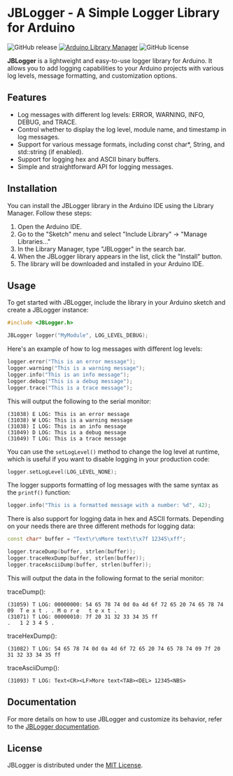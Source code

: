 # JBLogger - A Simple Logger Library for Arduino

![GitHub release](https://img.shields.io/github/v/release/jonnybergdahl/Arduino_JBLogger_Library)
[![Arduino Library Manager](https://img.shields.io/static/v1?label=Arduino&message=v1.0.0&logo=arduino&logoColor=white&color=blue)](https://www.ardu-badge.com/ArduinoJson/6.21.3)
![GitHub license](https://img.shields.io/badge/license-MIT-blue.svg)

**JBLogger** is a lightweight and easy-to-use logger library for Arduino. It allows you to add logging capabilities to your Arduino projects with various log levels, message formatting, and customization options.

## Features

- Log messages with different log levels: ERROR, WARNING, INFO, DEBUG, and TRACE.
- Control whether to display the log level, module name, and timestamp in log messages.
- Support for various message formats, including const char*, String, and std::string (if enabled).
- Support for logging hex and ASCII binary buffers.
- Simple and straightforward API for logging messages.

## Installation

You can install the JBLogger library in the Arduino IDE using the Library Manager. Follow these steps:

1. Open the Arduino IDE.
2. Go to the "Sketch" menu and select "Include Library" -> "Manage Libraries..."
3. In the Library Manager, type "JBLogger" in the search bar.
4. When the JBLogger library appears in the list, click the "Install" button.
5. The library will be downloaded and installed in your Arduino IDE.

## Usage

To get started with JBLogger, include the library in your Arduino sketch and create a JBLogger instance:

```cpp
#include <JBLogger.h>

JBLogger logger("MyModule", LOG_LEVEL_DEBUG);
```

Here's an example of how to log messages with different log levels:

```cpp
logger.error("This is an error message");
logger.warning("This is a warning message");
logger.info("This is an info message");
logger.debug("This is a debug message");
logger.trace("This is a trace message");
```

This will output the following to the serial monitor:

```
(31038) E LOG: This is an error message
(31038) W LOG: This is a warning message
(31038) I LOG: This is an info message
(31049) D LOG: This is a debug message
(31049) T LOG: This is a trace message
```

You can use the `setLogLevel()` method to change the log level at runtime, 
which is useful if you want to disable logging in your production code:

```cpp
logger.setLogLevel(LOG_LEVEL_NONE);
```

The logger supports formatting of log messages with the same syntax as the `printf()` function:

```cpp
logger.info("This is a formatted message with a number: %d", 42);
```

There is also support for logging data in hex and ASCII formats. Depending 
on your needs there are three different methods for logging data:

```cpp
const char* buffer = "Text\r\nMore text\t\x7f 12345\xff";

logger.traceDump(buffer, strlen(buffer));
logger.traceHexDump(buffer, strlen(buffer));
logger.traceAsciiDump(buffer, strlen(buffer));
```

This will output the data in the following format to the serial monitor:

traceDump():
```
(31059) T LOG: 00000000: 54 65 78 74 0d 0a 4d 6f 72 65 20 74 65 78 74 09  T e x t . . M o r e   t e x t .
(31071) T LOG: 00000010: 7f 20 31 32 33 34 35 ff                          .   1 2 3 4 5 .                         
```
traceHexDump():
```
(31082) T LOG: 54 65 78 74 0d 0a 4d 6f 72 65 20 74 65 78 74 09 7f 20 31 32 33 34 35 ff
```
traceAsciiDump():
```
(31093) T LOG: Text<CR><LF>More text<TAB><DEL> 12345<NBS>
```

## Documentation

For more details on how to use JBLogger and customize its behavior, 
refer to the [JBLogger documentation](https://jonnybergdahl.github.io/jblogger/).

## License
JBLogger is distributed under the [MIT License](LICENSE).
